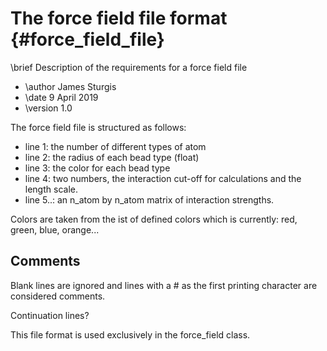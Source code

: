 # The force field file format {#force_field_file}
\brief   Description of the requirements for a force field file

 * \author  James Sturgis
 * \date    9 April 2019
 * \version 1.0

The force field file is structured as follows:

 * line 1: the number of different types of atom
 * line 2: the radius of each bead type (float)
 * line 3: the color for each bead type
 * line 4: two numbers, the interaction cut-off for calculations and the length scale.
 * line 5..: an n_atom by n_atom matrix of interaction strengths.

Colors are taken from the ist of defined colors which is currently: red, green, blue, orange...

## Comments
Blank lines are ignored and lines with a # as the first printing character are considered comments.

Continuation lines?

This file format is used exclusively in the force_field class.
